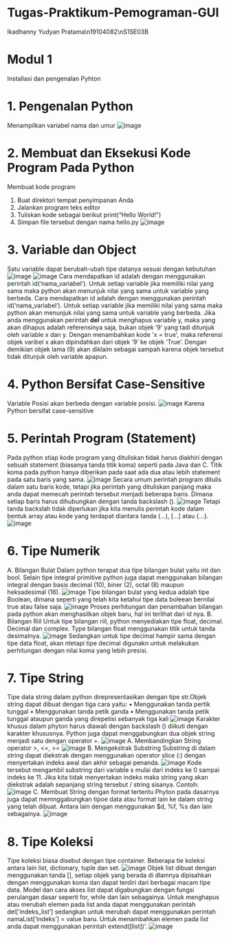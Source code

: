 # Tugas-Praktikum-Pemograman-GUI
Ikadhanny Yudyan Pratama\n19104082\nS1SE03B
# Modul 1 
Installasi dan pengenalan Pyhton
# 1. Pengenalan Python
Menampilkan variabel nama dan umur
![image](https://user-images.githubusercontent.com/72428738/115099818-a3e16080-9f62-11eb-9848-30915449d397.png)
# 2. Membuat dan Eksekusi Kode Program Pada Python
Membuat kode program
1. Buat direktori tempat penyimpanan Anda
2. Jalankan program teks editor
3. Tuliskan kode sebagai berikut print(“Hello World!”)
4. Simpan file tersebut dengan nama hello.py
![image](https://user-images.githubusercontent.com/72428738/115099873-ff135300-9f62-11eb-8215-efc11e1992db.png)
# 3. Variable dan Object
Satu variable dapat berubah-ubah tipe datanya sesuai dengan kebutuhan
![image](https://user-images.githubusercontent.com/72428738/115099947-852f9980-9f63-11eb-8daa-1bdb62a89854.png)
![image](https://user-images.githubusercontent.com/72428738/115099997-e8b9c700-9f63-11eb-8992-2bae170bdca9.png)
Cara  mendapatkan  id  adalah  dengan  menggunakan  perintah id(‘nama_variabel’). Untuk setiap variable jika memiliki nilai yang sama maka python akan menunjuk nilai yang sama untuk variable yang berbeda. Cara  mendapatkan  id  adalah  dengan  menggunakan  perintah id(‘nama_variabel’). Untuk setiap variable jika memiliki nilai yang sama maka python akan menunjuk nilai yang sama untuk variable yang berbeda. Jika anda menggunakan perintah **del** untuk menghapus variable y, maka yang akan dihapus adalah referensinya saja, bukan objek ‘9’ yang tadi ditunjuk oleh variable x dan y. Dengan  menambahkan  kode 'x = true',  maka  referensi  objek  varibel  x  akan dipindahkan dari objek ‘9’ ke objek ‘True’. Dengan demikian objek lama (9) akan diklaim sebagai sampah karena objek tersebut tidak ditunjuk oleh variable apapun.
# 4. Python Bersifat Case-Sensitive
Variable Posisi akan berbeda  dengan  variable posisi.
![image](https://user-images.githubusercontent.com/72428738/115100155-21a66b80-9f65-11eb-901a-82cd3d8646f5.png)
Karena Python bersifat case-sensitive
# 5. Perintah Program (Statement)
Pada python stiap kode program yang dituliskan tidak harus diakhiri dengan sebuah statement (biasanya tanda titik koma) seperti pada Java dan C. Titik koma pada python hanya diberikan pada saat ada dua atau lebih statement pada satu baris yang sama.
![image](https://user-images.githubusercontent.com/72428738/115100193-531f3700-9f65-11eb-8b73-0b03e8db2b2f.png)
Secara umum perintah program ditulis dalam satu baris kode, tetapi jika perintah yang dituliskan panjang maka anda dapat memecah perintah tersebut menjadi beberapa baris. Dimana setiap baris harus dihubungkan dengan tanda backslash (\).
![image](https://user-images.githubusercontent.com/72428738/115100232-81047b80-9f65-11eb-932f-065ae4ba8a4e.png)
Tetapi tanda backslah tidak diperlukan jika kita menulis perintah kode dalam bentuk array atau kode yang terdapat diantara tanda (…), […] atau {…}.
![image](https://user-images.githubusercontent.com/72428738/115100244-a6918500-9f65-11eb-8d30-33e842fed8f0.png)
# 6. Tipe Numerik
A. Bilangan Bulat
Dalam python terapat dua tipe bilangan bulat yaitu int dan bool. Selain tipe integral primitive python juga dapat menggunakan bilangan integral dengan basis decimal (10), biner (2), octal (8) maupun heksadesimal (16).
![image](https://user-images.githubusercontent.com/72428738/115100411-9d54e800-9f66-11eb-8061-3b7349238a6a.png)
Tipe bilangan bulat yang kedua adalah tipe Boolean, dimana seperti yang telah kita ketahui tipe data boleean bernilai true atau false saja.
![image](https://user-images.githubusercontent.com/72428738/115100476-22400180-9f67-11eb-8bce-ef0b2434073d.png)
Proses perhitungan dan penambahan bilangan pada python akan menghasilkan objek baru, hal ini terlihat dari id nya.
B. Bilangan Riil
Untuk tipe bilangan riil, python menyediakan tipe float, decimal. Decimal dan complex. Type bilangan float menggunakan titik untuk tanda desimalnya.
![image](https://user-images.githubusercontent.com/72428738/115100504-50254600-9f67-11eb-82c7-2770a4d788ed.png)
Sedangkan untuk tipe decimal hampir sama dengan tipe data float, akan ntetapi tipe decimal  digunakn  untuk  melakukan perhitungan  dengan  nilai  koma yang  lebih presisi.
# 7. Tipe String
Tipe data string dalam python direpresentasikan  dengan tipe str.Objek string dapat dibuat dengan tiga cara yaitu:
• Menggunakan tanda pertik tunggal
• Menggunakan tanda petik ganda
• Menggunakan tanda petik tunggal ataupun ganda yang direpetisi sebanyak tiga kali
![image](https://user-images.githubusercontent.com/72428738/115100548-895db600-9f67-11eb-9128-0594a95c88d7.png)
Karakter khusus dalam phyton harus diawali dengan backslash (\) diikuti dengan karakter khususnya.
Python juga dapat menggabungkan dua objek string menjadi satu dengan operator +.
![image](https://user-images.githubusercontent.com/72428738/115100571-b3af7380-9f67-11eb-9831-03f655f413f6.png)
A. Membandingkan String
operator >, <=, >=
![image](https://user-images.githubusercontent.com/72428738/115100636-130d8380-9f68-11eb-9ab5-cc7839d730fd.png)
B. Mengekstrak Substring
Substring  di dalam string dapat diekstrak dengan menggunakan operator slice (:) dengan menyertakan indeks awal dan akhir sebagai penanda. 
![image](https://user-images.githubusercontent.com/72428738/115100653-2c163480-9f68-11eb-96ad-ed98d030768d.png)
Kode tersebut mengambil substring dari variable s mulai dari indeks ke 0 sampai indeks ke 11. Jika kita tidak menyertakan indeks maka string yang akan diekstrak adalah sepanjang string tersebut / string sisanya.
Contoh:
![image](https://user-images.githubusercontent.com/72428738/115100664-4223f500-9f68-11eb-8f0a-7dc2124a9a84.png)
C. Membuat String dengan format tertentu
Phyton pada dasarnya juga dapat memnggabungkan tipoe data atau format lain ke dalam string yang telah dibuat. Antara lain dengan menggunakan $d, %f, %s dan lain sebagainya.
![image](https://user-images.githubusercontent.com/72428738/115100674-58ca4c00-9f68-11eb-9e06-ac22509dc8b9.png)
# 8. Tipe Koleksi
Tipe koleksi biasa disebut dengan tipe container. Beberapa tie koleksi antara lain list, dictionary, tuple dan set.
![image](https://user-images.githubusercontent.com/72428738/115100693-74355700-9f68-11eb-8a39-a50831ff5213.png)
Objek list dibuat dengan menggunakan tanda [], setiap objek yang berada di dlamnya dipisahkan dengan menggunakan koma dan dapat terdiri dari berbagai macam tipe data.
Model dan cara akses list dapat digabungkan dengan fungsi perulangan dasar seperti for, while dan lain sebagainya.
Untuk menghapus atau merubah elemen pada list anda dapat menggunakan perintah del[‘indeks_list’] sedangkan  untuk  merubah  dapat  menggunakan  perintah namaList[‘indeks’] = value baru. Untuk menambahkan elemen pada list anda dapat menggunakan  perintah extend([list])’.
![image](https://user-images.githubusercontent.com/72428738/115100708-962ed980-9f68-11eb-9cc8-fdce8f594f9a.png)
